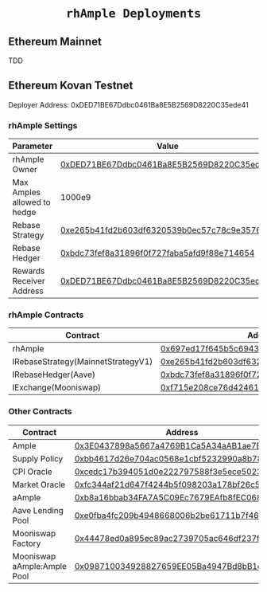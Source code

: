 <h1 align=center><code>
rhAmple Deployments
</code></h1>

## Ethereum Mainnet

TDD

## Ethereum Kovan Testnet

Deployer Address: 0xDED71BE67Ddbc0461Ba8E5B2569D8220C35ede41

### rhAmple Settings

| Parameter                   | Value                                      |
|-----------------------------|--------------------------------------------|
| rhAmple Owner               | [0xDED71BE67Ddbc0461Ba8E5B2569D8220C35ede41](https://kovan.etherscan.io/address/0xDED71BE67Ddbc0461Ba8E5B2569D8220C35ede41) |
| Max Amples allowed to hedge | 1000e9                                     |
| Rebase Strategy             | [0xe265b41fd2b603df6320539b0ec57c78c9e35765](https://kovan.etherscan.io/address/0xe265b41fd2b603df6320539b0ec57c78c9e35765) |
| Rebase Hedger               | [0xbdc73fef8a31896f0f727faba5afd9f88e714654](https://kovan.etherscan.io/address/0xbdc73fef8a31896f0f727faba5afd9f88e714654)|
| Rewards Receiver Address    | [0xDED71BE67Ddbc0461Ba8E5B2569D8220C35ede41](https://kovan.etherscan.io/address/0xDED71BE67Ddbc0461Ba8E5B2569D8220C35ede41)|

### rhAmple Contracts

| Contract                           | Address                                    |
|------------------------------------|--------------------------------------------|
| rhAmple                            | [0x697ed17f645b5c6943f3ec09b07e9fd7247b1307](https://koven.etherscan.io/address/0x697ed17f645b5c6943f3ec09b07e9fd7247b1307) |
| IRebaseStrategy(MainnetStrategyV1) | [0xe265b41fd2b603df6320539b0ec57c78c9e35765](https://koven.etherscan.io/address/0xe265b41fd2b603df6320539b0ec57c78c9e35765) |
| IRebaseHedger(Aave)                | [0xbdc73fef8a31896f0f727faba5afd9f88e714654](https://koven.etherscan.io/address/0xbdc73fef8a31896f0f727faba5afd9f88e714654) |
| IExchange(Mooniswap)               | [0xf715e208ce76d424612f2a408e59ed49e5ad9c7f](https://koven.etherscan.io/address/0xf715e208ce76d424612f2a408e59ed49e5ad9c7f) |

### Other Contracts

| Contract                    | Address                                    |
|-----------------------------|--------------------------------------------|
| Ample                       | [0x3E0437898a5667a4769B1Ca5A34aAB1ae7E81377](https://kovan.etherscan.io/address/0x3E0437898a5667a4769B1Ca5A34aAB1ae7E81377) |
| Supply Policy               | [0xbb4617d26e704ac0568e1cbf5232990a8b7846a4](https://kovan.etherscan.io/address/0xbb4617d26e704ac0568e1cbf5232990a8b7846a4) |
| CPI Oracle                  | [0xcedc17b394051d0e222797588f3e5ece5023fb4a](https://kovan.etherscan.io/address/0xcedc17b394051d0e222797588f3e5ece5023fb4a) |
| Market Oracle               | [0xfc344af21d647f4244b5f098203a178bf26c51dc](https://kovan.etherscan.io/address/0xfc344af21d647f4244b5f098203a178bf26c51dc) |
| aAmple                      | [0xb8a16bbab34FA7A5C09Ec7679EAfb8fEC06897bc](https://kovan.etherscan.io/address/0xb8a16bbab34FA7A5C09Ec7679EAfb8fEC06897bc) |
| Aave Lending Pool           | [0xe0fba4fc209b4948668006b2be61711b7f465bae](https://kovan.etherscan.io/address/0xe0fba4fc209b4948668006b2be61711b7f465bae) |
| Mooniswap Factory           | [0x44478ed0a895ec89ac2739705ac646df237fa4ad](https://kovan.etherscan.io/address/0x44478ed0a895ec89ac2739705ac646df237fa4ad) |
| Mooniswap aAmple:Ample Pool | [0x098710034928827659EE05Ba4947Bd8bB1dCC888](https://kovan.etherscan.io/address/0x098710034928827659EE05Ba4947Bd8bB1dCC888) |
